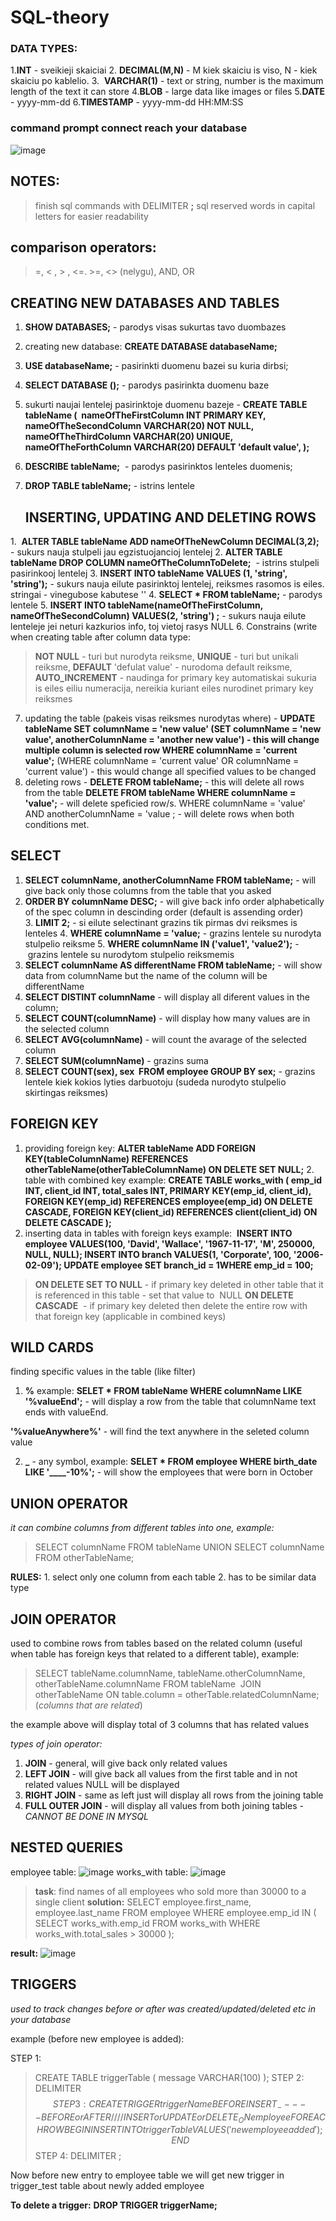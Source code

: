 # SQL-theory

### DATA TYPES: 
1.**INT** - sveikieji skaiciai
2. **DECIMAL(M,N)** - M kiek skaiciu is viso, N - kiek skaiciu po kablelio.
3.  **VARCHAR(1)** - text or string, number is the maximum length of the text it can store
4.**BLOB** - large data like images or files
5.**DATE** - yyyy-mm-dd
6.**TIMESTAMP** - yyyy-mm-dd HH:MM:SS

### command prompt connect reach your database
![image](https://github.com/raminta17/SQL-theory/assets/62699647/2f4ba3ee-e6b7-4a94-9d5f-f37dc038f6a9)

## NOTES:
> finish sql commands with DELIMITER **;**
> sql reserved words in capital letters for easier readability

## comparison operators: 
> =, < , > , <=. >=, <> (nelygu), AND, OR

## CREATING NEW DATABASES AND TABLES

1. **SHOW DATABASES;** - parodys visas sukurtas tavo duombazes
2. creating new database: **CREATE DATABASE databaseName;**
3. **USE databaseName;** - pasirinkti duomenu bazei su kuria dirbsi;
4. **SELECT DATABASE ();** - parodys pasirinkta duomenu baze
5. sukurti naujai lentelej pasirinktoje duomenu bazeje - **CREATE TABLE tableName (
 nameOfTheFirstColumn INT PRIMARY KEY,
nameOfTheSecondColumn VARCHAR(20) NOT NULL,
nameOfTheThirdColumn VARCHAR(20) UNIQUE,
nameOfTheForthColumn VARCHAR(20) DEFAULT 'default value',
);**
6. **DESCRIBE tableName;**  - parodys pasirinktos lenteles duomenis;
7. **DROP TABLE tableName;** - istrins lentele

   ## INSERTING, UPDATING AND DELETING ROWS
   
1.  **ALTER TABLE tableName ADD nameOfTheNewColumn DECIMAL(3,2);** - sukurs nauja stulpeli jau egzistuojancioj lentelej
2. **ALTER TABLE tableName DROP COLUMN nameOfTheColumnToDelete;**  - istrins stulpeli pasirinkooj lentelej
3. **INSERT INTO tableName VALUES (1, 'string', 'string');** - sukurs nauja eilute pasirinktoj lentelej, reiksmes rasomos is eiles. stringai - vinegubose kabutese ''
4. **SELECT * FROM tableName;** - parodys lentele
5. **INSERT INTO tableName(nameOfTheFirstColumn, nameOfTheSecondColumn) VALUES(2, 'string') ;** - sukurs nauja eilute lenteleje jei neturi kazkurios info, toj vietoj rasys NULL
6. Constrains (write when creating table after column data type:
> **NOT NULL** - turi but nurodyta reiksme,
> **UNIQUE** - turi but unikali reiksme,
> **DEFAULT** 'defulat value' - nurodoma default reiksme,
> **AUTO_INCREMENT** - naudinga for primary key automatiskai sukuria is eiles eiliu numeracija, nereikia kuriant eiles nurodinet primary key reiksmes
7. updating the table (pakeis visas reiksmes nurodytas where) -
**UPDATE tableName
SET columnName = 'new value'
(SET columnName = 'new value', anotherColumnName = 'another new value') - this will change multiple column is selected row
WHERE columnName = 'current value';**
(WHERE columnName = 'current value' OR columnName = 'current value') - this would change all specified values to be changed
8. deleting rows -
**DELETE FROM tableName;** - this will delete all rows from the table
**DELETE FROM tableName
WHERE columnName = 'value';** - will delete speficied row/s.
WHERE columnName = 'value' AND anotherColumnName = 'value ; - will delete rows when both conditions met.

## SELECT 

1. **SELECT columnName, anotherColumnName
FROM tableName;** - will give back only those columns from the table that you asked
2. **ORDER BY columnName DESC;** - will give back info order alphabetically of the spec column in descinding order (default is assending order)
3. **LIMIT 2;** - si eilute selectinant grazins tik pirmas dvi reiksmes is lenteles
4. **WHERE columnName = 'value;** - grazins lentele su nurodyta stulpelio reiksme
5. **WHERE columnName IN ('value1', 'value2');** - grazins lentele su nurodytom stulpelio reiksmemis
6. **SELECT columnName AS differentName
FROM tableName;** - will show data from columnName but the name of the column will be differentName
7. **SELECT DISTINT columnName** - will display all diferent values in the column;
8. **SELECT COUNT(columnName)** - will display how many values are in the selected column
9. **SELECT AVG(columnName)** - will count the avarage of the selected column
10. **SELECT SUM(columnName)** - grazins suma
11. **SELECT COUNT(sex), sex 
FROM employee
GROUP BY sex;** - grazins lentele kiek kokios lyties darbuotoju (sudeda nurodyto stulpelio skirtingas reiksmes)
   
## FOREIGN KEY 

1. providing foreign key:
**ALTER tableName
ADD FOREIGN KEY(tableColumnName)
REFERENCES otherTableName(otherTableColumnName)
ON DELETE SET NULL;**
2.  table with combined key example:
**CREATE TABLE works_with ( emp_id INT,   client_id INT,   total_sales INT,   PRIMARY KEY(emp_id, client_id),   FOREIGN KEY(emp_id) REFERENCES employee(emp_id) ON DELETE CASCADE,   FOREIGN KEY(client_id) REFERENCES client(client_id) ON DELETE CASCADE );**
3. inserting data in tables with foreign keys example: 
**INSERT INTO employee VALUES(100, 'David', 'Wallace', '1967-11-17', 'M', 250000, NULL, NULL); INSERT INTO branch VALUES(1, 'Corporate', 100, '2006-02-09');  UPDATE employee SET branch_id = 1WHERE emp_id = 100;**

> **ON DELETE SET TO NULL** - if primary key deleted in other table that it is referenced in this table - set that value to  NULL
> **ON DELETE CASCADE**  - if primary key deleted then delete the entire row with that foreign key (applicable in combined keys)

## WILD CARDS 

finding specific values in the table (like filter)
1. **%** example:
**SELET *
FROM tableName
WHERE columnName LIKE '%valueEnd';** - will display a row from the table that columnName text ends with valueEnd.

**'%valueAnywhere%'** - will find the text anywhere in the seleted column value

2. **_** - any symbol, example:
**SELET *
FROM employee
WHERE birth_date LIKE '____-10%';** - will show the employees that were born in October

## UNION OPERATOR

_it can combine columns from different tables into one, example:_

> SELECT columnName
> FROM tableName
> UNION
> SELECT columnName
> FROM otherTableName;

**RULES:**
1. select only one column from each table
2. has to be similar data type


## JOIN OPERATOR

used to combine rows from tables based on the related column (useful when table has foreign keys that related to a different table), example:
> SELECT tableName.columnName, tableName.otherColumnName, otherTableName.columnName
> FROM tableName 
> JOIN otherTableName
> ON table.column = otherTable.relatedColumnName; (_columns that are related_)

the example above will display total of 3 columns that has related values

_types of join operator:_
1. **JOIN** - general, will give back only related values
2. **LEFT JOIN** - will give back all values from the first table and in not related values NULL will be displayed
3. **RIGHT JOIN** - same as left just will display all rows from the joining table
4. **FULL OUTER JOIN** - will display all values from both joining tables - _CANNOT BE DONE IN MYSQL_

## NESTED QUERIES

employee table:
![image](https://github.com/raminta17/SQL-theory/assets/62699647/3fef5322-2dc6-4bdc-8fd6-dcc1d153c327)
works_with table:
![image](https://github.com/raminta17/SQL-theory/assets/62699647/5b424133-c872-42cb-97f9-9c16ad045ebb)

> **task**: find names of all employees who sold more than 30000 to a single client
 **solution:**
SELECT employee.first_name, employee.last_name
FROM employee
WHERE employee.emp_id IN (
SELECT works_with.emp_id
FROM works_with
WHERE works_with.total_sales > 30000
);

**result:**
![image](https://github.com/raminta17/SQL-theory/assets/62699647/78183b9f-1f3a-46c8-a73f-3575df490302)


## TRIGGERS

_used to track changes before or after was created/updated/deleted etc in your database_

example (before new employee is added):

STEP 1:
> CREATE TABLE triggerTable (
> message VARCHAR(100)
> );
STEP 2:
> DELIMITER $$ 
STEP 3:
> CREATE 
> TRIGGER triggerName BEFORE INSERT  _----- BEFORE or AFTER //// INSERT or UPDATE or DELETE_
ON employee
FOR EACH ROW BEGIN
INSERT INTO triggerTable VALUES('new employee added');
END$$
STEP 4:
DELIMITER ;

Now before new entry to employee table we will get new trigger in trigger_test table about newly added employee

**To delete a trigger:**
**DROP TRIGGER triggerName;**
